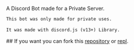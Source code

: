 A Discord Bot made for a Private Server. 
  
 ```markdown 
 This bot was only made for private uses. 
  
 It was made with discord.js (v13+) Library. 
 ``` 
  
 ## If you want you can fork this [repository](https://github.com/THE-ASSASSIN0128/THE.ASSASSIN/tree/main) or [repl](https://replit.com/@THEASSASSIN2/THEASSASSIN).